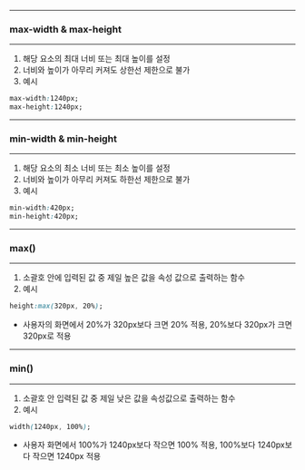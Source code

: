 -----
### max-width & max-height
-----
1. 해당 요소의 최대 너비 또는 최대 높이를 설정
2. 너비와 높이가 아무리 커져도 상한선 제한으로 불가
3. 예시
```css
max-width:1240px;
max-height:1240px;
```

-----
### min-width & min-height
-----
1. 해당 요소의 최소 너비 또는 최소 높이를 설정
2. 너비와 높이가 아무리 커져도 하한선 제한으로 불가
3. 예시
```css
min-width:420px;
min-height:420px;
```

-----
### max()
-----
1. 소괄호 안에 입력된 값 중 제일 높은 값을 속성 값으로 출력하는 함수
2. 예시 
```css
height:max(320px, 20%);
```
  - 사용자의 화면에서 20%가 320px보다 크면 20% 적용, 20%보다 320px가 크면 320px로 적용

-----
### min()
-----
1. 소괄호 안 입력된 값 중 제일 낮은 값을 속성값으로 출력하는 함수
2. 예시
```css
width(1240px, 100%);
```
  - 사용자 화면에서 100%가 1240px보다 작으면 100% 적용, 100%보다 1240px보다 작으면 1240px 적용

    
